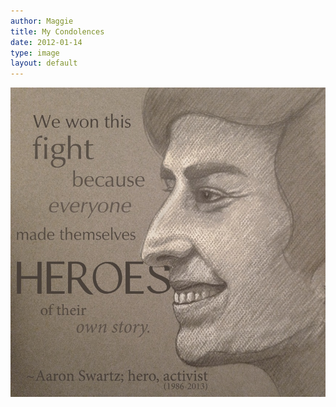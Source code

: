 ```yaml
---
author: Maggie
title: My Condolences
date: 2012-01-14
type: image
layout: default
---
```


![For his family and for the public domain.  May he continue to inspire.](/images/aaronsw1.jpeg)
